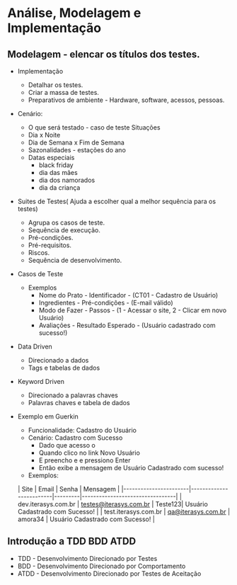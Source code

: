 # Análise, Modelagem e Implementação

## Modelagem - elencar os títulos dos testes.
- Implementação 
    - Detalhar os testes.
    - Criar a massa de testes.
    - Preparativos de ambiente - Hardware, software, acessos, pessoas.
- Cenário:
    - O que será testado -  caso de teste
    Situações
    - Dia x Noite
    - Dia de Semana x Fim de Semana
    - Sazonalidades - estações do ano
    - Datas especiais
        - black friday
        - dia das mães
        - dia dos namorados
        - dia da criança
- Suites de Testes( Ajuda a escolher qual a melhor sequência para os testes)
    - Agrupa os casos de teste.
    - Sequência de execução.
    - Pré-condições.
    - Pré-requisitos.
    - Riscos.
    - Sequência de desenvolvimento.
- Casos de Teste 
    - Exemplos
        - Nome do Prato - Identificador - (CT01 - Cadastro de Usuário)
        - Ingredientes - Pré-condições - (E-mail válido)
        - Modo de Fazer - Passos - (1 - Acessar o site, 2 - Clicar em novo Usuário)
        - Avaliações - Resultado Esperado - (Usuário cadastrado com sucesso!)
- Data Driven
    - Direcionado a dados
    - Tags e tabelas de dados
- Keyword Driven
    - Direcionado a palavras chaves
    - Palavras chaves e tabela de dados 
- Exemplo em Guerkin
    - Funcionalidade: Cadastro do Usuário
    -   Cenário: Cadastro com Sucesso
        - Dado que acesso o <site>
        - Quando clico no link Novo Usuário
        - E preencho <email> e <senha> e pressiono Enter
        - Então exibe a mensagem de Usuário Cadastrado com sucesso!
    - Exemplos: 

    | Site                  | Email                   | Senha   | Mensagem                        |
|-----------------------|-------------------------|---------|---------------------------------|
| dev.iterasys.com.br   | testes@iterasys.com.br  | Teste123| Usuário Cadastrado com Sucesso! |
| test.iterasys.com.br  | qa@iterasys.com.br      | amora34 | Usuário Cadastrado com Sucesso! |


## Introdução a TDD BDD ATDD

- TDD - Desenvolvimento Direcionado por Testes
- BDD - Desenvolvimento Direcionado por Comportamento
- ATDD - Desenvolvimento Direcionado por Testes de Aceitação
